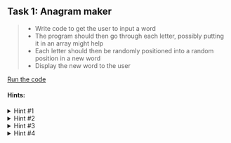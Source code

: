 ## Task 1: Anagram maker
> - Write code to get the user to input a word<br/>
> - The program should then go through each letter, possibly putting it in an array might help<br/>
> - Each letter should then be randomly positioned into a random position in a new word<br/>
> - Display the new word to the user<br/>

[Run the code](https://repl.it/@minion3665/Anagram-Maker)
#### Hints:
<details>
  <summary>Hint #1</summary>
  
  ```python
  import random
  ```
  
  Try importing the random module to allow you to randomize your input
</details>
<details>
  <summary>Hint #2</summary>
  
  ```python
  jumble = input("Write a random word: ")
  ```
  
  Get your user to give you a string as their original word
</details>
<details>
  <summary>Hint #3</summary>
  
  ```python
  j = list(jumble)
  random.shuffle(j)
  ```
  
  Use `random.shuffle` to randomize your string. As `random.shuffle` takes a list we will convert our jumble to a list
</details>
<details>
  <summary>Hint #4</summary>
  
  ```python
  input("".join(j))
  ```
  
  Join the list back together and present it to the user
</details>
